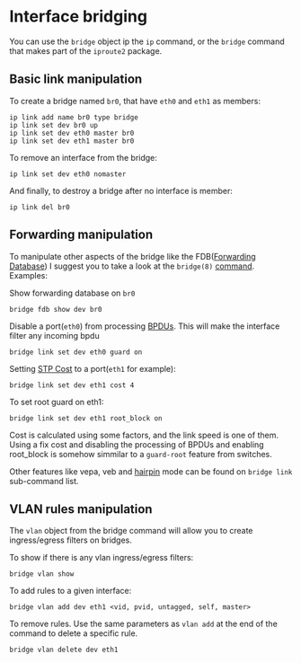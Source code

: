 # Interface bridging

You can use the `bridge` object ip the `ip` command, or the `bridge` command that makes part of the `iproute2` package.

## Basic link manipulation

To create a bridge named `br0`, that have `eth0` and `eth1` as members:

```text
ip link add name br0 type bridge
ip link set dev br0 up
ip link set dev eth0 master br0
ip link set dev eth1 master br0
```

To remove an interface from the bridge:

```text
ip link set dev eth0 nomaster
```

And finally, to destroy a bridge after no interface is member:

```text
ip link del br0
```

## Forwarding manipulation

To manipulate other aspects of the bridge like the FDB\([Forwarding Database](http://www.embeddedlinux.org.cn/linux_net/0596002556/understandlni-CHP-16-SECT-13.html)\) I suggest you to take a look at the `bridge(8)` [command](http://man7.org/linux/man-pages/man8/bridge.8.html). Examples:

Show forwarding database on `br0`

```text
bridge fdb show dev br0
```

Disable a port\(`eth0`\) from processing [BPDUs](https://en.wikipedia.org/wiki/Bridge_Protocol_Data_Unit). This will make the interface filter any incoming bpdu

```text
bridge link set dev eth0 guard on
```

Setting [STP Cost](http://packetlife.net/blog/2008/sep/5/spanning-tree-port-costs/) to a port\(`eth1` for example\):

```text
bridge link set dev eth1 cost 4
```

To set root guard on eth1:

```text
bridge link set dev eth1 root_block on
```

Cost is calculated using some factors, and the link speed is one of them. Using a fix cost and disabling the processing of BPDUs and enabling root\_block is somehow simmilar to a `guard-root` feature from switches.

Other features like vepa, veb and [hairpin](https://lwn.net/Articles/347344/) mode can be found on `bridge link` sub-command list.

## VLAN rules manipulation

The `vlan` object from the bridge command will allow you to create ingress/egress filters on bridges.

To show if there is any vlan ingress/egress filters:

```text
bridge vlan show
```

To add rules to a given interface:

```text
bridge vlan add dev eth1 <vid, pvid, untagged, self, master>
```

To remove rules. Use the same parameters as `vlan add` at the end of the command to delete a specific rule.

```text
bridge vlan delete dev eth1
```

